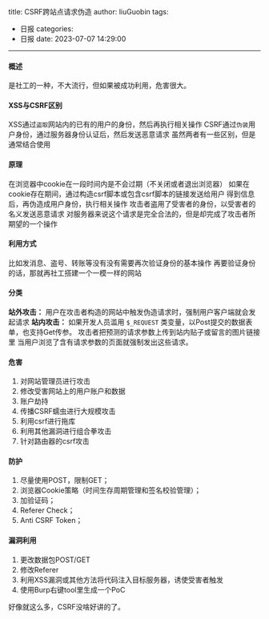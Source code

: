 title: CSRF跨站点请求伪造
author: liuGuobin
tags:
  - 日报
categories:
  - 日报
date: 2023-07-07 14:29:00
---
#### 概述
是社工的一种，不大流行，但如果被成功利用，危害很大。

#### XSS与CSRF区别
XSS通过`盗取`网站内的已有的用户的身份，然后再执行相关操作
CSRF通过`伪装`用户身份，通过服务器身份认证后，然后发送恶意请求
虽然两者有一些区别，但是通常结合使用

#### 原理
在浏览器中cookie在一段时间内是不会过期（不关闭或者退出浏览器）
如果在cookie存在期间，通过构造csrf脚本或包含csrf脚本的链接发送给用户
得到信息后，再伪造成用户身份，执行相关操作
攻击者盗用了受害者的身份，以受害者的名义发送恶意请求
对服务器来说这个请求是完全合法的，但是却完成了攻击者所期望的一个操作

#### 利用方式
比如发消息、盗号、转账等没有没有需要再次验证身份的基本操作
再要验证身份的话，那就再社工搭建一个一模一样的网站

#### 分类
**站外攻击：**
用户在攻击者构造的网站中触发伪造请求时，强制用户客户端就会发起请求
**站内攻击：**
如果开发人员滥用 `$_REQUEST` 类变量，以Post提交的数据表单，也支持Get传参。
攻击者把预测的请求参数上传到站内贴子或留言的图片链接里
当用户浏览了含有请求参数的页面就强制发出这些请求。

#### 危害
1. 对网站管理员进行攻击
2. 修改受害网站上的用户账户和数据
3. 账户劫持
4. 传播CSRF蠕虫进行大规模攻击
5. 利用csrf进行拖库
6. 利用其他漏洞进行组合拳攻击
7. 针对路由器的csrf攻击

#### 防护
1. 尽量使用POST，限制GET；
2. 浏览器Cookie策略（时间生存周期管理和签名校验管理）；
3. 加验证码；
4. Referer Check；
5. Anti CSRF Token；

#### 漏洞利用
1. 更改数据包POST/GET
2. 修改Referer
3. 利用XSS漏洞或其他方法将代码注入目标服务器，诱使受害者触发
4. 使用Burp右键tool里生成一个PoC

好像就这么多，CSRF没啥好讲的了。